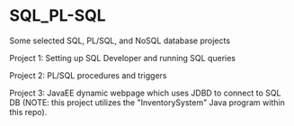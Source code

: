 # SQL_PL-SQL

Some selected SQL, PL/SQL, and NoSQL database projects

Project 1: Setting up SQL Developer and running SQL queries

Project 2: PL/SQL procedures and triggers

Project 3: JavaEE dynamic webpage which uses JDBD to connect to SQL DB (NOTE: this project utilizes the "InventorySystem" Java program  within this repo). 

